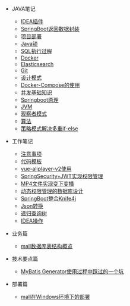 * JAVA笔记
  * [IDEA插件](javanote/IDEA插件.md)
  * [SpringBoot返回数据封装](javanote/SpringBoot返回数据封装.md)
  * [项目部署](javanote/项目部署.md)
  * [Java锁](javanote/Java锁.md)
  * [SQL执行过程](javanote/sql执行过程.md)
  * [Docker](javanote/Docker.md)
  * [Elasticsearch](javanote/Elasticsearch.md)
  * [Git](javanote/Git.md)
  * [设计模式](javanote/设计模式.md)
  * [Docker-Compose的使用](javanote/Docker-Compose的使用.md)
  * [并发基础知识](javanote/并发基础知识.md)
  * [Springboot原理](javanote/Springboot原理.md)
  * [JVM](javanote/JVM.md)
  * [观察者模式](javanote/观察者模式.md)
  * [算法](javanote/算法.md)
  * [策略模式解决多重if-else](javanote/策略模式解决多重if-else.md)
* 工作笔记
  * [注意事项](worknote/注意事项.md)
  * [代码模板](worknote/代码模板.md)
  * [vue-aliplayer-v2使用](worknote/vue-aliplayer-v2的使用.md)
  * [SpringSecurity+JWT实现权限管理](worknote/SpringSecurity+JWT实现权限管理.md)
  * [MP4文件实现变下变播](worknote/MP4文件实现变下变播.md)
  * [动态权限管理的数据库设计](worknote/动态权限管理的数据库设计.md)
  * [SpringBoot整合Knife4j](worknote/SpringBoot整合Knife4j.md)
  * [Json转换](worknote/Json转换.md)
  * [递归查询树](worknote/递归查询树.md)
  * [IDEA操作](worknote/IDEA操作.md)
* 业务篇
  * [mall数据库表结构概览](database/mall_database_overview.md)


* 技术要点篇
  * [MyBatis Generator使用过程中踩过的一个坑](technology/mybatis_mapper.md)
  
* 部署篇
  * [mall在Windows环境下的部署](deploy/mall_deploy_windows.md)
